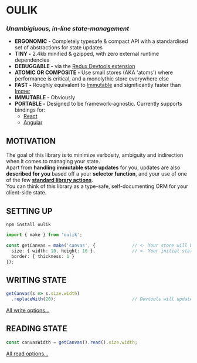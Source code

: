 # OULIK #
### ***Unambigiuous, in-line state-management*** ###
- **ERGONOMIC -** Completely typesafe & compact API with a standardised set of abstractions for state updates
- **TINY -** 2.4kb minified & gzipped, with zero external runtime dependencies
- **DEBUGGABLE -** via the [Redux Devtools extension](https://chrome.google.com/webstore/detail/redux-devtools/lmhkpmbekcpmknklioeibfkpmmfibljd?hl=en)
- **ATOMIC OR COMPOSITE -** Use small stores (AKA 'atoms') where performance is critical, and a monolythic store everywhere else
- **FAST -** Roughly equivalent to [Immutable](https://github.com/immutable-js/immutable-js) and significantly faster than [Immer](https://github.com/immerjs/immer)
- **IMMUTABLE -** Obviously
- **PORTABLE -** Designed to be framework-agnostic. Currently supports bindings for:
  - [React](./readme-react.md)
  - [Angular](./readme-angular.md)

## MOTIVATION ##
The goal of this library is to minimize verbosity, ambiguity and indirection when it comes to managing your state.  
Apart from **handling immutable state updates** for you, updates are also **described for you** based off a your **selector function**, and your use of one of the few **[standard library actions](./readme-actions.md)**.  
You can think of this library as a type-safe, self-documenting ORM for your client-side state.


## SETTING UP ##

```console
npm install oulik
```
```Typescript
import { make } from 'oulik';

const getCanvas = make('canvas', {              // <- Your store will be be registered with the Redux Devtools Extension using this name.
  size: { width: 10, height: 10 },              // <- Your initial state must be serializable, but can be a simple primitive value, or something far more nested.
  border: { thickness: 1 }
});       
```

## WRITING STATE ##
```Typescript
getCanvas(s => s.size.width)
  .replaceWith(20);                             // Devtools will update your state using the action: `{ type: 'size.width.replaceWith()', payload: 20 }`.
```
[All write options...](./readme-write.md)

## READING STATE ##

```Typescript
const canvasWidth = getCanvas().read().size.width;
```
[All read options...](./readme-read.md)